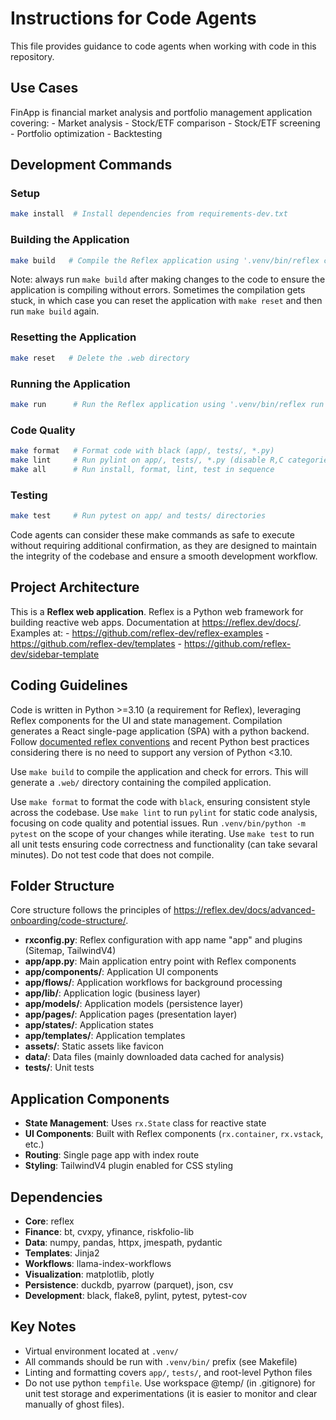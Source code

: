 # Instructions for Code Agents

This file provides guidance to code agents when working with code in this repository.

## Use Cases

FinApp is financial market analysis and portfolio management application covering:
    - Market analysis
    - Stock/ETF comparison
    - Stock/ETF screening
    - Portfolio optimization
    - Backtesting

## Development Commands

### Setup
```bash
make install  # Install dependencies from requirements-dev.txt
```
 
 ### Building the Application
 ```bash
 make build   # Compile the Reflex application using '.venv/bin/reflex compile'
 ```

Note: always run `make build` after making changes to the code to ensure the application is compiling without errors. Sometimes the compilation gets stuck, in which case you can reset the application with `make reset` and then run `make build` again.

### Resetting the Application
 ```bash
 make reset   # Delete the .web directory
 ```

### Running the Application
```bash
make run      # Run the Reflex application using '.venv/bin/reflex run'
```

### Code Quality
```bash
make format   # Format code with black (app/, tests/, *.py)
make lint     # Run pylint on app/, tests/, *.py (disable R,C categories)
make all      # Run install, format, lint, test in sequence
```

### Testing
```bash
make test     # Run pytest on app/ and tests/ directories
```

Code agents can consider these make commands as safe to execute without requiring additional confirmation, as they are designed to maintain the integrity of the codebase and ensure a smooth development workflow.

## Project Architecture

This is a **Reflex web application**. Reflex is a Python web framework for building reactive web apps.
Documentation at https://reflex.dev/docs/.
Examples at:
    - https://github.com/reflex-dev/reflex-examples
    - https://github.com/reflex-dev/templates
    - https://github.com/reflex-dev/sidebar-template

## Coding Guidelines

Code is written in Python >=3.10 (a requirement for Reflex), leveraging Reflex components for the UI and state management. Compilation generates a React single-page application (SPA) with a python backend. Follow [documented reflex conventions](https://reflex.dev/docs) and recent Python best practices considering there is no need to support any version of Python <3.10.

Use `make build` to compile the application and check for errors. This will generate a `.web/` directory containing the compiled application.

Use `make format` to format the code with `black`, ensuring consistent style across the codebase. Use `make lint` to run `pylint` for static code analysis, focusing on code quality and potential issues. Run `.venv/bin/python -m pytest` on the scope of your changes while iterating. Use `make test` to run all unit tests ensuring code correctness and functionality (can take sevaral minutes). Do not test code that does not compile.

## Folder Structure

Core structure follows the principles of https://reflex.dev/docs/advanced-onboarding/code-structure/.
- **rxconfig.py**: Reflex configuration with app name "app" and plugins (Sitemap, TailwindV4)
- **app/app.py**: Main application entry point with Reflex components
- **app/components/**: Application UI components
- **app/flows/**: Application workflows for background processing
- **app/lib/**: Application logic (business layer)
- **app/models/**: Application models (persistence layer)
- **app/pages/**: Application pages (presentation layer)
- **app/states/**: Application states
- **app/templates/**: Application templates
- **assets/**: Static assets like favicon
- **data/**: Data files (mainly downloaded data cached for analysis)
- **tests/**: Unit tests

## Application Components
- **State Management**: Uses `rx.State` class for reactive state
- **UI Components**: Built with Reflex components (`rx.container`, `rx.vstack`, etc.)
- **Routing**: Single page app with index route
- **Styling**: TailwindV4 plugin enabled for CSS styling

## Dependencies
- **Core**: reflex
- **Finance**: bt, cvxpy, yfinance, riskfolio-lib
- **Data**: numpy, pandas, httpx, jmespath, pydantic
- **Templates**: Jinja2
- **Workflows**: llama-index-workflows
- **Visualization**: matplotlib, plotly
- **Persistence**: duckdb, pyarrow (parquet), json, csv
- **Development**: black, flake8, pylint, pytest, pytest-cov

## Key Notes
- Virtual environment located at `.venv/`
- All commands should be run with `.venv/bin/` prefix (see Makefile)
- Linting and formatting covers `app/`, `tests/`, and root-level Python files
- Do not use python `tempfile`. Use workspace @temp/ (in .gitignore) for unit test storage and experimentations (it is easier to monitor and clear manually of ghost files).